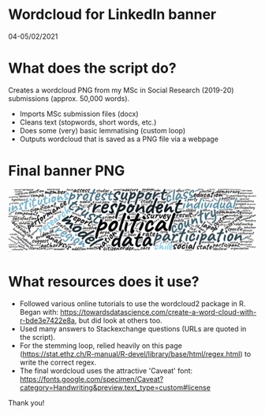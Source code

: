 # Wordcloud for LinkedIn banner
04-05/02/2021

# What does the script do?
Creates a wordcloud PNG from my MSc in Social Research (2019-20) submissions (approx. 50,000 words).

* Imports MSc submission files (docx)
* Cleans text (stopwords, short words, etc.)
* Does some (very) basic lemmatising (custom loop)
* Outputs wordcloud that is saved as a PNG file via a webpage 

# Final banner PNG
![LinkedIn banner PNG](https://github.com/rdwilkinson/MSc-word-cloud/blob/master/Blue,%20Caveat.png?raw=true)

# What resources does it use?
* Followed various online tutorials to use the wordcloud2 package in R. Began with: https://towardsdatascience.com/create-a-word-cloud-with-r-bde3e7422e8a, but did look at others too. 
* Used many answers to Stackexchange questions (URLs are quoted in the script). 
* For the stemming loop, relied heavily on this page (https://stat.ethz.ch/R-manual/R-devel/library/base/html/regex.html) to write the correct regex.
* The final wordcloud uses the attractive 'Caveat' font: https://fonts.google.com/specimen/Caveat?category=Handwriting&preview.text_type=custom#license

Thank you!
